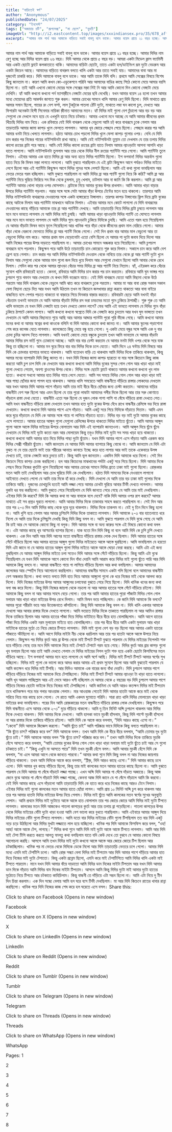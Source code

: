 ```yaml
---
title: "বাড়িতেই স্বর্গ"
author: "Anonymous"
publishedDate: "24/07/2025"
category: "ইনসেস্ট"
tags: ["অজাচার চটি", "গ্রুপসেক্স", "মা ছেলে", "যুবতী"]
imageUrl: "http://i2.eastcontent.top/images/xxxindiansex.pro/35/678_affairs.jpg"
excerpt: "আমার নাম পার্থ আর আমাকে বাড়িতে সবাই বাবলু বলে ডাকে। আমার বয়েস প্রায়ে ২১ বছর হচ্ছে। আমার দিদির নাম রেণু হচ্ছে আর দিদির বয়েস প্রায় ২৬ বছর। দিদি আমার থেকে প্রায়ে ৫ বছর বড়। আমরা একটা মিডেল ক্লাস ফ্যাম..."
---
```


আমার নাম পার্থ আর আমাকে বাড়িতে সবাই বাবলু বলে ডাকে। আমার বয়েস প্রায়ে ২১ বছর হচ্ছে। আমার দিদির নাম রেণু হচ্ছে আর দিদির বয়েস প্রায় ২৬ বছর। দিদি আমার থেকে প্রায়ে ৫ বছর বড়। আমরা একটা মিডেল ক্লাস ফ্যামিলী আর একটা ছোটো ফ্লাটে কলকাতাতে থাকি। আমাদের বাড়িটা ছোটো, তাতে একটা হল/ডাইনিংগ রূম দুটো বেডরুম আর একটা কিচেন আছে। আমাদের বাড়িতে বাথরুম বলতে খালি একটা আর তাতে সবাই যায়। আমাদের বাবা আর মা দুজনেই চাকরি করে। দিদি আমাকে বাবলু বলে ডাকে। আর আমি তাকে দিদি বলি। প্রথমে আমি সেক্সের বিষয়ে বিশেষ কিছু জানতাম না। কারণ আমি কখন কো-এডুকেশনে পরিনি আর আমাদের বাড়ির কাছে পিঠে কোনো মেয়ে আমার বয়সি ছিলো না। তাই আমি এখনো কোনো মেয়ের সঙ্গে সেক্সের মজ়া নিই নি আর আমি কোনো দিন কোনো নেঙ্গটো মেয়ে দেখিনি। হ্যাঁ আমি কখনো কখনো পর্ন ম্যাগাজ়ীনে নেঙ্গটো মেয়ের ছবি দেখেছি। যখন আমার বয়েস ১৪ হলো তখন আমার মধ্যে মেয়েদের প্রতি আকর্ষন জাগতে শুরু করল। আমার চোখের সামনে খালি আমার রেণু দিদি ছিলো। দিদি মাথাতে প্রায় আমার সমান ছিলো, গায়ের রং বেশ ফর্সা, লাল টুকটুকে পাতলা ঠোঁট দুটো, মাথাতে লম্বা ঘন কালো চুল, দেখতে আর ফিগারটা অনেকটা হিন্দী সিনেমার নায়িকা জ়ীনাত আমানের মতন। হ্যাঁ দিদির মাই গুলো বেশ চুঁচালো আর বড় বড় আর সেগুলো কে দেখলে মনে হয়ে যে এখখুনি হাতে নিয়ে চটকায়। আমার এখনো মনে আচ্ছে যে আমি আমার জীবনের প্রথম খিঁচেছি দিদির নাম নিয়ে। এক রবিবারে যেই দিদি বাথরুম থেকে বেড়ুলো আমি চট্ করে বাথরূমে ঢুকে গেলাম আর তাড়াতাড়ি আমার জামা কাপড় খুলে ফেলতে লাগলাম। আমার খূব জোরে পেচ্ছাব পেয়ে ছিলো। পেচ্ছাব করার পর আমি আমার ধনটা নিয়ে খেলতে লাগলাম। হঠাত আমার চোখ পড়লো দিদির খুলে ফেলা কাপড় গুলোর ওপর। দেখি যে দিদি চান করার পর নিজের গায়ের নাইট্গাউনটা রাখা আছে। আমি যেই নাইট্গাউনটা তুল্লাম তো দেখলাম যে তার তলায় দিদির কালো রংয়ের ব্রাটা পরে আছে। আমি যেই দিদির কালো রংয়ের ব্রাটা হাতে নিলাম আমার ল্যাওড়াটা আপনা আপনি খাড়া হাতে লাগলো। আমি নাইট্গাউনটা তুললাম আর তার থেকে দিদির নীল রংয়ের প্যান্টিটা পরে গেলো। আমি প্যান্টিটা তুলে নিলাম। এইবার আমার এক হাতে দিদির ব্রা আর অন্য হাতে দিদির প্যান্টিটা ছিলো। ইশ ভগবান! দিদির অন্তর্বাস গুলো হাতে নিয়ে কি ভিষন মজ়া লাগতে লাগলো। আমি বুঝতে পারছিলাম যে এই ব্রাটা কিছুক্ষন আগে পর্যন্তও দিদির মাইতে লেগে ছিলো আর এই প্যান্টিটা কিছুক্ষন আগে দিদির গুদের সঙ্গে লেপটে ছিলো। আমি এই কথা গুলো ভাবছিলাম আর ভেতর ভেতর গরম হচ্ছিলাম। আমি বুঝতে পারছিলাম না আমি দিদির ব্রা আর প্যান্টি গুলো নিয়ে কি করি? আমি ব্রা আর প্যান্টিটা নিয়ে ঘুরিয়ে ফিরিয়ে সব দিক থেকে চুষলাম, চুমু খেলাম, চাটলাম আর না জানি কি কি করলাম। আমি ব্রা আর প্যান্টিটা আমার খোলা বাড়ার ওপর ঘোসলাম। ব্রাটাকে নিয়ে আমার বুকের ঊপর রাখলাম। আমি আমার খাড়া বাড়ার ঊপরে দিদির প্যান্টিটা পড়লাম। পরার সঙ্গে সঙ্গে সেটা আমার বাঁড়া ঊপরে টেন্টের মতন হয়ে থাকলো। তারপরে আমি দিদির নাইট্গাউনটা বাথরূমের দেওয়ালের সঙ্গে একটা হাঙ্গারেতে টাঙ্গালাম। তারপর কাপড় টাঙ্গানোর ক্লিপ দিয়ে ব্রাটা বুকের কাছে আটকে দিলাম আর প্যান্টিটা মাঝখানে আটকে দিলাম। এইবার আমার মনে কোটে লাগলো যে দিদি বাথরূমের দেওয়ালের কাছে দাঁড়িয়ে আমাকে তার ব্রা আর প্যান্টিটা দেখছে। আমি তাড়াতাড়ি গিয়ে দিদির ব্রাটা চুষতে লাগলাম আর মনে মনে ভাবতে লাগলাম যে আমি দিদির মাই চুষছি। আমি আমার খাড়া ল্যাওড়াটা দিদির প্যান্টি তে ঘোসতে লাগলাম আর মনে মনে ভাবতে লাগলাম যে আমি দিদির গুদে ল্যাওড়াটা ঢুকিয়ে দিদিকে চুদছি। আমি এতো গরম হয়ে গিয়েছিলাম যে আমার বাঁড়াটা ভিষন ভাবে ফুলে গিয়েছিলো আর খানিক পরে বাঁড়া থেকে জীবনের প্রথম মাল বেরিয়ে গেলো। আমার বাঁড়া থেকে বেরুনো ফ্যেদাতে দিদির ব্রা আর প্যান্টি ভিজে গেলো। সেই দিন প্রথম বার আমার মাল বেড়ুলো আর তা বেড়ুলো দিদির নাম করে। আমার প্রথম মাল বেড়োনোটা এতো বেশি ছিলো যে আমার পা দুটো জবাব দিয়ে দিলো আর আমি নিজের পায়ের ঊপর দাড়াতে পারছিলাম না। আমার চোখের সামনে অন্ধকার হয়ে গিয়েছিলো। আমি চুপচাপ বাথরূমে বসে পড়লাম। কিছুক্ষন পরে আমি উঠে তাড়াতাড়ি চান কোরেতে শুরু করে দিলাম। সকালে চান করে আমি বেশ ফ্রেশ হয়ে গেলাম। চান করার পর আমি দিদির নাইট্গাউনটা দেওয়াল থেকে নাবিয়ে তার থেকে ব্রা আর প্যান্টি দুটো খুলে নিলাম আর সেগুলো থেকে আমার মাল গুলো জল দিয়ে ধুয়ে দিলাম আর সেগুলো যেখানে ছিলো আমি আবার থেকে রেখে দিলাম। সেদিন কার পর থেকে আমার ল্যাওড়া খেঁচার সময় দিদির ব্রা আর প্যান্টি নিয়ে নিতাম। হ্যাঁ, এইরকম করে খেঁচার সুযোগ খালি রবিবারেই হতো। কেননা, রবিবারে আমি দিদির চান করার পর চান করতাম। রবিবারে আমি ঘুম ভাঙ্গর পরে চুপচাপ শুয়ে থক্তান আর দেখতাম যে কখন দিদি বতরূমে যায়ে। যেই দিদি বাথরূমে যেতো আমি বিছানা থেকে উঠে পরতাম আর দিদি বাথরুম থেকে বেড়ুলে আমি ঝাত করে বাথরুমে ঢুকে পরতাম। আমার মা আর বাবা রোজ় সকাল সকাল বেলা বিছানা ছেড়ে দিত আর যখন আমি উঠতাম তখন মা কিচেনে জলখাবার রান্না করতে থাকতো আর বাবা বাইরে বাল্কনিতে বসে পেপার পড়তে থাকতো বা বাজ়ারে গিয়ে দিনকার বাজ়ার করতো। রবিবারটা ছেড়ে আমি যখনই বাঁড়া খেঁচতাম তখনই ভাবতাম যে আমি আমার বাঁড়াটা দিদির রস ভরা চমচমের মতো গুদে ঢুকিয়ে ঠাপাচ্ছী। শুরু শুরু তে আমি খালি ভাবতাম যে যখন দিদি নেঙ্গটো হয়ে তখন দেখতে কেমন লাগে? ফের আমি এই ভাবতে লাগলাম যে দিদির গুদে বাঁড়া ঢুকিয়ে ঠাপাটে কেমন লাগবে। আমি কখনো কখনো স্বপ্নেতে দিদি কে নেঙ্গটো করে চুদতাম আর যখন ঘুম ভাঙ্গতো তখন দেখতাম যে আমি আমার বিছানতে শুয়ে আছি আর আমার আন্ডার প্যান্টটা পুরো পুরি ভীজে গেছে। আমি কখনো আমার মনের কথা বা আমার স্বপ্নের কথা কাওকে বলিনি বা দিদি আমার কোনো কথা জানত না। আমি আমার স্কুলের পড়াশোনা শেষ করে কলেজ যেতে লাগলাম। কলেজেতে কিছু মেয়ে বন্ধু হয়ে গেলো। দু একটা মেয়ে বন্ধুর সঙ্গে আমি এক দু বার চোদা চুদির আনন্দ নিতে লাগলাম। আমি যখনই কোনো মেয়ে বন্ধুকে চুদতাম তখন আমি ভাবতাম যে আমার বাঁড়াটা আমার দিদির রস ভর্তি গুদে ঢোকানো আচ্ছে। আমি বার বার চেস্টা করতাম যে আমার মনটা দিদি ওপর থেকে সরে যাক কিন্তু তা হচ্ছিলো না। আমার মন ঘুরে ফিরে বার বার দিদির দিকে চলে যেতো। আমি দিনে ২৪ ঘন্টায় দিদি বিষয়ে আর দিদি কে চোদবার ব্যাপারে ভাবতে থাকথাম। আমি যতোখন বাড়ি তে থাকথাম আমি দিদির দিকে তাকিয়ে থাকথাম, কিন্তু আমার মনের ব্যাপারটা দিদি কিছু জানত না। যখন দিদি নিজের জামা কাপড় ছারতো বা মার সঙ্গে কিচেনে কিছু কাজ করতো আমি চুপ চাপ দিদি কে দেখতাম আর কখনো কখনো আমি দিদির বুকের সুন্দর গোল গোল আর খাড়া খাড়া মাই গুলো দেখতে পেতাম, অবশ্য ব্লাওসের ঊপর থেকে। দিদির সঙ্গে ছোটো ফ্লাটে থাকতে আমার কখনো কখনো খুব লাভ হতো। কখনো সখনো আমার হাত দিদির গায়ে লেগে যেতো। আমি সব সময়ে দিদির গোল গোল আর খাড়া খাড়া মাই আর পাছা ছোঁবার জন্য পাগল হয়ে থাকথাম। আমার খালি সময়েতে আমি বাল্কনীতে দাঁড়িয়ে রাস্তার লোকদের দেখতাম আর যখন আমার দিদি আমার পাশে দাঁড়াত আমি তার মাই ধীরে ধীরে ছোঁবার জন্য চেস্টা করতাম। আমাদের বাড়ির বাল্কনীটা বেশ সরু ছিলো আর এমন ছিলো যে তার পুরো লাম্বাটা আমাদের গলীর দিকে ছিলো আর তার সরু কোণাতে দাঁড়ালে রাস্তা দেখা যেতো। বাল্কনীটা এতো সরু ছিলো যে দুজন লোক পাশা পাশি গা ঘেঁষে দাঁড়িয়ে রাস্তা দেখতে পেত। আমি যখন বাল্কনীতে দাঁড়িয়ে রাস্তা দেখতাম তখন আমার হাত দুটো বুকের ঊপর বেঁধে রাখে বাল্কনীর রেলিঙ্গে ভর দিয়ে রাস্তা দেখতাম। কখনো কখনো দিদি আমার পাশে এসে দাঁড়াত। আমি একটু সরে গিয়ে দিদিকে দাঁড়াতে দিতাম। আমি এমন করে ঘুরে দাঁড়াতম যে দিদি কে আমার সঙ্গে গায়ে গা লাগিয়ে দাঁড়াতে হতো। দিদির বড় বড় মাই দুটো আমার বুকের কাছে এসে লাগতো। আমার হাতের আঙ্গুল গুলো যেগুলো রেলিঙ্গের ঊপরে থাকতো দিদির মাইতে ছুঁতো। আমি আমার আঙ্গুল গুলো আস্তে আস্তে দিদির মাইয়ের ঊপরে বোলাতাম আর দিদি এই ব্যাপারটা জানতওনা। আমি আঙ্গুল দিয়ে ছুঁযে ছুঁযে দেখতাম যে দিদির মাই দুটো কতো নরম আর মোলায়েম কিন্তু তবুও দিদির মাই দুটো সব সময় খাড়া হয়ে থাকতো। কখনো কখনো আমি আমার হাত দিয়ে দিদির পাছা দুটো ছুঁতাম। যখন দিদি আমার পাশে এসে দাঁড়াত আমি এরকম করে দিদির সেক্সী শরীরটা ছুঁতাম। আমি জানতাম যে আমার দিদি আমার ব্যাপারে কিছু বোঝে না। আমি জানতাম যে দিদি এটা বুঝত না যে তার ছোটো ভাই তার শরীরের আনাচে কানাচে ইচ্ছে করে হাত লাগায় আর ভাই তাকে একেবারে উলঙ্গ দেখতে চাই, তাকে নেঙ্গটো করে চুদতে চাই। কিন্তু আমি ভূল জানতাম। একদিন দিদি আমাকে ধরে নিলো। সেই দিন কিচেনে গিয়ে কাপড় চেংজ করছিলো। হল আর কিচেনের মাঝখানের পর্দাটা একটু সরে গিয়ে ছিলো। দিদি আমার দিকে পেছন ফিরে নিজের কুর্তাটা খুলে নিয়েছিলো আর আমার চোখের সামনে দিদির ব্রাতে ঢাকা মাই গুলো ছিলো। রোজ়কার মতন আমি তাই দেখছিলাম আর চোখ ঘুরিয়ে দিদি কে দেখছিলাম। হঠাত দিদি সামনের দিকে দেওয়ালে লাগানো আইনাতে দেখতে পেলো যে আমি তার দিকে হাঁ করে দেখছি। দিদি দেখলো যে আমি তার বড় ঢাকা মাই গুলোর দিকে তাকিয়ে আছি। দুজনের চোখাচুখি হতেই আমি লজ্জা পেয়ে আমার চোখটা ঘুরিয়ে আবার টিভী দেখতে লাগলাম। আমার বুকটা ধর ফর করছিলো। আমি বুঝতে পেরে গিয়েছিলাম যে দিদি জানতে পেরে গেছে যে আমি তার মাই দেখছিলাম। এইবার দিদি কি করবে? দিদি কি আমার কথা মা আর বাবাকে বলে দেবে? নাকি দিদি আমার ওপর রাগ করবে? আমার মাথাতে এই সব প্রশ্নও ঘুরতে লাগলো। আমি আবার দিদির দিকে তাকাবার সাহস করতে পারছিলাম না। সেই দিন আর তার পর ২-৩ দিন আমি দিদির কাছ থেকে দূরে দূরে থাকলাম। দিদির দিকে তাকলম না। যেই দু তিন দিনে কিছু হলো না। আমি খুশি হয়ে গেলাম আর আবার চুপিচপি দিদির দিকে তাকাতে লাগলাম। দিদি আমাকে ২-৩ বার হাতেনাতে ধরে নিলো যে আমি তার দিকে চুপিছুপি দেখছি কিন্তু দিদি কিছু বলল না। আমি বুঝতে পারলাম যে দিদি বুঝে গেছে যে আমি কি চাই আর সে আমাকে কোনো কিছু না বলুক। দিদি আমার সঙ্গে বা অন্য কারুর সঙ্গে এই বিষয়ে কোনো কথা বলল না। এটা আমার কাছে খূব আস্চর্যের ব্যাপার ছিলো। যাক যতো দিন দিদি কিছু না বলে আমি দিদি কে চুপি চুপি দেখতে থাকলম।
এক দিন আমি আর দিদি আগের মতো বাল্কনীতে দাঁড়িয়ে রাস্তার লোক দেখ ছিলাম। দিদি আমার হাতের সঙ্গে সেঁটে দাঁড়িয়ে ছিলো আর আমার হাতের আঙ্গুল গুলো দিদির মাইয়েতে আস্তে আস্তে ঘুরছিলো। আমি ভাবছিলাম যে হয়তো দিদি এটা জানে না যে আমার হাতের আঙ্গুল গুলো দিদির মাইতে আস্তে আস্তে ঘোড়া ফেরা করছে। আমি এটা এই জন্য বুঝছিলাম যে আমার আঙ্গুল দিদির মাইতে চলা সত্তেও দিদি আমার সঙ্গে সেঁটে দাঁড়িয়ে ছিলো। কিন্তু আমি এটা বুঝে গিয়েছিলাম যে যখন দিদি আমাকে আগে কোনো দিন বাঁধা দেয়নি আমি আরাম করে দিদির মাই গুলো ছুঁতে পারি আর দিদি আমাকে কিছু বলবে না। আমরা বাল্কনীতে গায়ে গা লাগিয়ে দাঁড়িয়ে ছিলাম আর কথা বলছিলাম। আমার আমাদের কলেজের আর স্পোর্ট্‌স নিয়ে আলোচনা করছিলাম। আমাদের বাল্কনীর সামনে একটা গলি ছিলো বলে আমাদের বাল্কনীটা বেশ অন্ধকার ছিলো। কথা বলতে বলতে দিদি হাত দিয়ে আমার আঙ্গুলো গুলো কে ধরে নিজের মাই থেকে আলদা করে দিলো। দিদি নিজের মাইয়ের ঊপর আমার আঙ্গুলের চলাফেরা বুঝতে পেরে গিয়ে ছিলো। দিদি খানিক খনের জন্য কথা বলা বন্ধ করে দিলো। কিন্তু দিদি নিজের জায়গা থেকে নড়লো না আর আমার হাতের সঙ্গে সেঁটে দাঁড়িয়ে রইলো। দিদি আমাকে কিছু বলল না আর আমার সাহস বেড়ে গেলো। তার পর আমি আমার হাতের পুরো পাঁজাটা দিদির গোল গোল মলায়ম আর খাড়া খাড়া মাইয়ের ঊপর রেখে দিলাম। আমি ভিষন ভয়ে পাচ্ছিলাম। কে জানি দিদি আমাকে কি বলবে? আমার পুরো শরীরটা ভয়ে আর উত্তেজনাতে কাঁপচিলো। কিন্তু দিদি আমাকে কিছু বলল না। দিদি খালি একবার আমাকে দেখলো আর আবার রাস্তার দিকে দেখতে লাগলো। আমি ভয়েতে দিদির দিকে তাকাতে পারছিলাম না আর আমিও রাস্তার দিকে তাকিয়ে ছিলাম আর আমার হাতের পাঁজা দিয়ে দিদির মাইটাতে ধীরে ধীরে হাত বোলাচ্ছিলাম। আমি আগে হাতের পাঁজা দিয়ে দিদির একটা নরম মুলায়েম মাইতে হাত বোলাচ্ছিলাম। তার পর ধীরে ধীরে আমি একটা মুলায়ম আর খাড়া মাইটাকে হাতের মুঠো তে নিয়ে জোরে টিপতে লাগলাম। দিদি মাই গুলো বেশ বড় বড় ছিলো আর আমার একটা হাতের পাঁজাতে অঁটছিলো না। আমি আগে দিদির মাইটা নীচ থেকে ধরচিলাম আর তার পর হাতটা আস্তে আস্তে ঊপরে নিয়ে গেলাম। কিছুক্ষন পর দিদির কুর্তা আর ব্রা ঊপর থেকে মাই টিপটে টিপটে বুঝতে পারলাম যে দিদির মাইয়ের নিপেলটা শক্ত হয়ে দাঁড়িয়ে গেছে তার মনে দিদি আমাকে দিয়ে মাই টেপাটে টেপাটে গরম হয়ে গেছে। দিদির কুর্তা আর ব্রার কাপড় গুলো খূব মলায়ম ছিলো আর তাই আমি দেখতে পেলাম যে দিদির মাইয়ের নিপল দুটো শক্ত হয়ে একটা ছোটো কিসমিসের মতন দাঁড়িয়ে আছে। ইশ ভগবান! আমার মনে হতে লাগলো যে আমি স্বর্গে আছি। দিদির মাই টিপটে টিপটে আমার স্বর্গের সুখ হচ্ছিলো। দিদির মাই গুলো কে ভালো করে আদর করার আমার এই প্রথম সুযোগ ছিলো আর আমি বুঝতেই পারলাম যে আমি কতক্ষন ধরে দিদির মাই টিপছি। আর দিদিও আমাকে এক বারের জন্য বাঁধা দেয়নি। দিদি চুপচাপ আমার পাশে দাঁড়িয়ে দাঁড়িয়ে নিজের মাই আমাকে দিয়ে টেপাচ্ছিলো। দিদির মাই টিপটে টিপটে আমার ল্যাওড়া টা খাড়া হাতে লাগলো। আমি খূব আরাম পাচ্ছিল্লাম আর এই ভেবে আরও খশী হচ্ছিলাম যে আমার থেকে ৫ বছরের বড় দিদি চুপচাপ আমার পাশে দাঁড়িয়ে নিজের ছোটো ভাইকে দিয়ে নিজের মাই টেপাচ্ছিলো। আমি জানিনা যে আমি আরও কতক্ষন দিদির মাই টিপতাম তবে খানিকক্ষন পরে মার গলার আওয়াজ পেলাম। মার আওয়াজ পেতেই দিদি আমার হাতটা আস্তে করে মাই থেকে সরিয়ে নিয়ে মার কাছে চলে গেলো। সে রাতে আমি একদম ঘুমোতে পরিনি। সারা রাত খালি দিদির মোলায়েম খাড়া খাড়া মাইয়ের কথা ভাবছিলাম। পরের দিন আমি রোজ়কারের মতন বাল্কনীতে দাঁড়িয়ে রাস্তার লোক দেখছিলাম। কিছুক্ষন পরে দিদি বাল্কনীতে এসে আমার থেকে ২-৩” দুরে দাঁড়িয়ে থাকলো। আমি দু তিন মিনিট অব্দি চুপচাপ থাকলম আর দিদির দিকে দেখতে থাকলম। দিদি আমার দিকে দেখলো। আমি হালকা ভাবে মুচকী হাঁসলাম, কিন্তু দিদি পাল্টে মুচকী হাঁসলো না আর রাস্তার দিকে তাকিয়ে দাঁড়িয়ে রইলো। আমি দিদি কে আস্তে করে বললাম, “দিদি আরও কাছে এসো না।” “কেনো” দিদি আমাকে জিজ্ঞেস করলো। “আমি ছুঁতে চাই” আমি পরিষ্কার ভাবে দিদিকে কিছু বলতে পারছিলাম না। “কি ছুঁতে চাস? পরিষ্কার করে বল” দিদি আমাকে বলল। তখন আমি দিদি কে ধীরে ধীরে বললাম, “আমি তোমার দূধ দুটো ছুঁতে চাই।” দিদি আমাকে আবার বলল “কি ছুঁতে চাস? পরিষ্কার করে বল।” তখন আমি দিদির দিকে তাকিয়ে মুচকি হেঁসে আসতে করে বললাম, “আমি তোমার বুকের ঊপর গোল গোল খাড়া খাড়া মলায়ম মাই দুটো ছুঁতে চাই আর সে গুলো চটকাতে চাই।” “কিন্তু এখুনি মা আসতে পারে” দিদি তখন মুচকী হেঁসে বলল। আমি আবার মুচকী হেঁসে দিদি কে বললাম, “মা এলে আমরা আগে থেকে জানতে পারবো।” আমার কথা শুনে দিদি কিছু বলল না আর নিজের জায়গায় দাঁড়িয়ে থাকলো। তখন আমি দিদিকে আস্তে করে বললাম, “প্লীজ়, দিদি আরও কাছে এসো।” দিদি আমার কাছে চলে এলো। দিদি আমার খুব কাছে দাঁড়িয়ে ছিলো, কিন্তু তার মাই কালকের মতন আমার হাতের কাছে ছিলো না। আমি বুঝতে পারলাম যে দিদি আমার গা ঘেঁষে দাঁড়াটে লজ্জা পাচ্ছে। এখন অব্দি দিদি আমার গা ঘেঁষে দাঁড়াত অজান্তে। কিন্তু আজ জেনে বুঝে আমার গা ঘেঁসে দাঁড়াটে দিদি লজ্জা পাচ্ছে, কেননা আজ দিদি জানে যে গা ঘেঁসে দাঁড়ালে আমি কি করবো। যেই দিদি আমার কাছে এসে দাঁড়ালো আমি তাড়াতাড়ি দিদি কে হাতে করে ধরে নিজের কাছে আরও টেনে নিলাম। এইবার দিদির মাই গুলো কালকের মতন আমার হাতে ছোঁয়া লাগল। আমি প্রায় ১০ মিনিট অব্দি চুপ করে থাকলম আর তার পর আমার হাতটা দিদির মাইয়ের ঊপর নিয়ে গেলাম। দিদির মাই ছুঁতে আমি কালকের মতন স্বর্গের সুখের অনুভূতি পেলাম। আমি প্রথমে দিদির মাই দুটোতে আস্তে আস্তে হাত বোলালাম তার পর জোরে জোরে আমি দিদির মাই দুটো টিপতে লাগলাম। কালকের মতন দিদি আজকেও পাতলা কাপড়ের কুর্তা আর তার তলায় ব্রা পড়েছিলো। পাতলা কাপড়ের ঊপর থেকে দিদির মাইয়ের বোঁটা দুটো খাড়া হওয়া আমি বেশ ভালো করে বুখতে পারছিলাম। আমি এইবারে আমার আঙ্গুল দিয়ে দিদির মাইয়ের বোঁটা গুলো টিপতে লাগলাম। আমি যতো বার দিদির মাইয়ের বোঁটা গুলো টিপছিলাম তত বার দিদি একটু নড়ে চড়ে উঠছিলো আর দিদির মুখটা লজ্জাতে লাল হয়ে যাচ্ছিলো। খানিক পর দিদি আমাকে ফিসফিস করে বলল, “ওহ! আহ! আস্তে আস্তে টেপ, লাগছে।” দিদির কথা শুনে আমি দিদি মাই দুটো আস্তে আস্তে টিপতে লাগলাম। আমি আর দিদি মাই টেপা টিপি করতে করতে আলতু ফালতু কথা বলছিলাম যাতে যদি কেউ দেখে তো বুঝবে যে আমার কোনো বিষয়ে আলোচনা করছি। আসলে আমি তখন দিদির মাই দুটো কখনো আস্তে আস্তে আর জোরে জোরে টিপ ছিলাম আর চটকাচ্ছিলাম। খানিক পর মা ভেতর থেকে দিদিকে ডেকে নিলো আর দিদি তাড়াতাড়ি ভেতরে চলে গেলো। আমার দিদি মধ্যে এমনি মাই টেপটিপি চলো। আমি রোজ় সন্ধ্যা বেলা দিদির মাই টিপতাম আর দিদি আমার পাশে দাঁড়িয়ে আমার হাত দিয়ে নিজের মাই দুটো টেপাতো। কিন্তু একটা প্রব্লেম ছিলো, এমনি করে মাই টেপাটিপিতে আমি দিদির খালি একটা মাই টিপতে পারতাম। মানে যখন দিদি আমার বাঁয়ে দাড়াতো আমি দিদির ডান দিকের মাইটা টিপতাম আর যখন দিদি আমার ডান দিকে দাঁড়াত আমি দিদির বাম দিকের মাইটা টিপতাম। আসলে আমি কিন্তু দিদির দুটো মাই আমার দুটো হাতের মুঠোতে নিয়ে টিপতে আর চটকাতে কাহিচিলাম। কিন্তু বাল্কনী তে দাঁড়িয়ে এটা সম্ভব ছিলো না। আমি এটা নিয়ে দু টীন দিন চিন্তা করলাম। এক দিন সন্ধ্যে বেলায় আমি হল ঘরে বসে টিভী দেখছিলাম। মা আর দিদি কিচেনে রাতের খাবার রান্না করছিলো। খানিক পরে দিদি নিজের কাজ শেষ করে হল ঘরেতে এসে বসল।
Share this:


Click to share on Facebook (Opens in new window)


Facebook




Click to share on X (Opens in new window)


X




Click to share on LinkedIn (Opens in new window)


LinkedIn




Click to share on Reddit (Opens in new window)


Reddit




Click to share on Tumblr (Opens in new window)


Tumblr




Click to share on Telegram (Opens in new window)


Telegram




Click to share on Threads (Opens in new window)


Threads




Click to share on WhatsApp (Opens in new window)


WhatsApp


Pages: 
1
 
2
 
3
 
4
 
5
 
6
 
7
 
8
